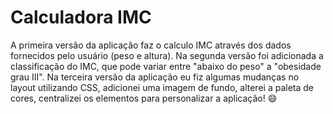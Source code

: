 # Calculadora IMC
A primeira versão da aplicação faz o calculo IMC através dos dados fornecidos pelo usuário (peso e altura). Na segunda versão foi adicionada a classificação do IMC, que pode variar entre "abaixo do peso" a "obesidade grau III". Na terceira versão da aplicação eu fiz algumas mudanças no layout utilizando CSS, adicionei uma imagem de fundo, alterei a paleta de cores, centralizei os elementos para personalizar a aplicação! 😄
